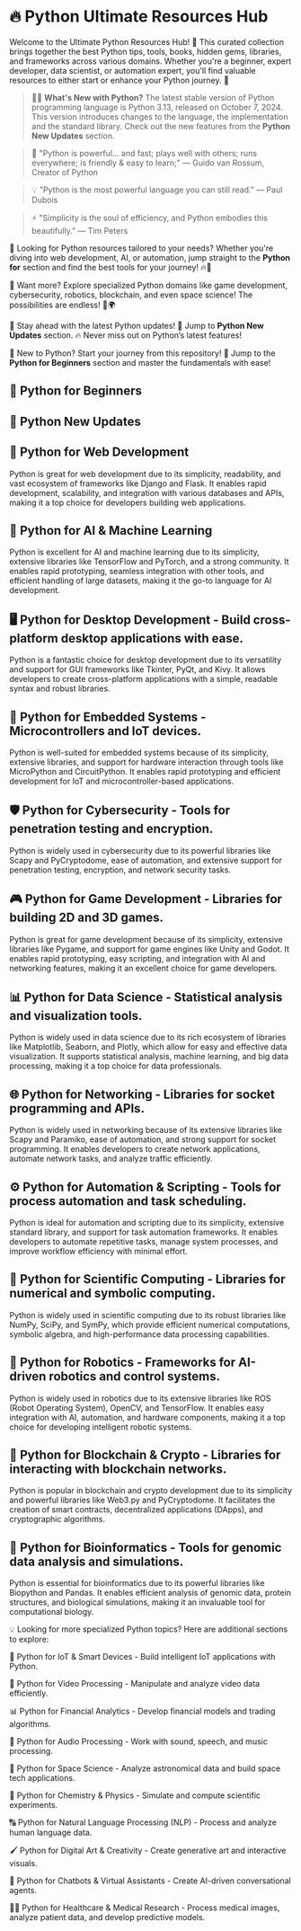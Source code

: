 # 🔥 Python Ultimate Resources Hub
Welcome to the Ultimate Python Resources Hub! 🎯 This curated collection brings together the best Python tips, tools, books, hidden gems, libraries, and frameworks across various domains. Whether you're a beginner, expert developer, data scientist, or automation expert, you'll find valuable resources to either start or enhance your Python journey. 🚀

> 📝🐍 **What's New with Python?** The latest stable version of Python programming language is Python 3.13, released on October 7, 2024. This version introduces changes to the language, the implementation and the standard library. Check out the new features from the **Python New Updates** section.

> 🐍 "Python is powerful… and fast; plays well with others; runs everywhere; is friendly & easy to learn;" — Guido van Rossum, Creator of Python

> 💡 "Python is the most powerful language you can still read." — Paul Dubois

> ⚡ "Simplicity is the soul of efficiency, and Python embodies this beautifully." — Tim Peters


🚀 Looking for Python resources tailored to your needs? Whether you're diving into web development, AI, or automation, jump straight to the **Python for** section and find the best tools for your journey! 🔥🐍

🌟 Want more? Explore specialized Python domains like game development, cybersecurity, robotics, blockchain, and even space science! The possibilities are endless! 🚀🌍

🐍 Stay ahead with the latest Python updates! 🚀 Jump to **Python New Updates** section. 🔥 Never miss out on Python’s latest features!

🐍 New to Python? Start your journey from this repository! 🚀 Jump to the **Python for Beginners** section and master the fundamentals with ease! 

## 🚀 Python for Beginners
## 🚀 Python New Updates

## 🚀 Python for Web Development

Python is great for web development due to its simplicity, readability, and vast ecosystem of frameworks like Django and Flask. It enables rapid development, scalability, and integration with various databases and APIs, making it a top choice for developers building web applications.

## 🤖 Python for AI & Machine Learning

Python is excellent for AI and machine learning due to its simplicity, extensive libraries like TensorFlow and PyTorch, and a strong community. It enables rapid prototyping, seamless integration with other tools, and efficient handling of large datasets, making it the go-to language for AI development.

## 🖥️ Python for Desktop Development - Build cross-platform desktop applications with ease.

Python is a fantastic choice for desktop development due to its versatility and support for GUI frameworks like Tkinter, PyQt, and Kivy. It allows developers to create cross-platform applications with a simple, readable syntax and robust libraries.

## 🔌 Python for Embedded Systems - Microcontrollers and IoT devices.

Python is well-suited for embedded systems because of its simplicity, extensive libraries, and support for hardware interaction through tools like MicroPython and CircuitPython. It enables rapid prototyping and efficient development for IoT and microcontroller-based applications.

## 🛡️ Python for Cybersecurity - Tools for penetration testing and encryption.

Python is widely used in cybersecurity due to its powerful libraries like Scapy and PyCryptodome, ease of automation, and extensive support for penetration testing, encryption, and network security tasks.

## 🎮 Python for Game Development - Libraries for building 2D and 3D games.

Python is great for game development because of its simplicity, extensive libraries like Pygame, and support for game engines like Unity and Godot. It enables rapid prototyping, easy scripting, and integration with AI and networking features, making it an excellent choice for game developers.

## 📊 Python for Data Science - Statistical analysis and visualization tools.

Python is widely used in data science due to its rich ecosystem of libraries like Matplotlib, Seaborn, and Plotly, which allow for easy and effective data visualization. It supports statistical analysis, machine learning, and big data processing, making it a top choice for data professionals.

## 🌐 Python for Networking - Libraries for socket programming and APIs.

Python is widely used in networking because of its extensive libraries like Scapy and Paramiko, ease of automation, and strong support for socket programming. It enables developers to create network applications, automate network tasks, and analyze traffic efficiently.

## ⚙️ Python for Automation & Scripting - Tools for process automation and task scheduling.

Python is ideal for automation and scripting due to its simplicity, extensive standard library, and support for task automation frameworks. It enables developers to automate repetitive tasks, manage system processes, and improve workflow efficiency with minimal effort.

## 🔬 Python for Scientific Computing - Libraries for numerical and symbolic computing.

Python is widely used in scientific computing due to its robust libraries like NumPy, SciPy, and SymPy, which provide efficient numerical computations, symbolic algebra, and high-performance data processing capabilities.

## 🤖 Python for Robotics - Frameworks for AI-driven robotics and control systems.

Python is widely used in robotics due to its extensive libraries like ROS (Robot Operating System), OpenCV, and TensorFlow. It enables easy integration with AI, automation, and hardware components, making it a top choice for developing intelligent robotic systems.

## 🔗 Python for Blockchain & Crypto - Libraries for interacting with blockchain networks.

Python is popular in blockchain and crypto development due to its simplicity and powerful libraries like Web3.py and PyCryptodome. It facilitates the creation of smart contracts, decentralized applications (DApps), and cryptographic algorithms.

## 🧬 Python for Bioinformatics - Tools for genomic data analysis and simulations.

Python is essential for bioinformatics due to its powerful libraries like Biopython and Pandas. It enables efficient analysis of genomic data, protein structures, and biological simulations, making it an invaluable tool for computational biology.

💡 Looking for more specialized Python topics? Here are additional sections to explore:

📡 Python for IoT & Smart Devices - Build intelligent IoT applications with Python.

🎥 Python for Video Processing - Manipulate and analyze video data efficiently.

📊 Python for Financial Analytics - Develop financial models and trading algorithms.

🎵 Python for Audio Processing - Work with sound, speech, and music processing.

🚀 Python for Space Science - Analyze astronomical data and build space tech applications.

🧪 Python for Chemistry & Physics - Simulate and compute scientific experiments.

🔠 Python for Natural Language Processing (NLP) - Process and analyze human language data.

🖌️ Python for Digital Art & Creativity - Create generative art and interactive visuals.

📢 Python for Chatbots & Virtual Assistants - Create AI-driven conversational agents.

🧑‍⚕️ Python for Healthcare & Medical Research - Process medical images, analyze patient data, and develop predictive models.




